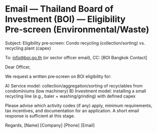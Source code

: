 # Email — Thailand Board of Investment (BOI) — Eligibility Pre‑screen (Environmental/Waste)

Subject: Eligibility pre‑screen: Condo recycling (collection/sorting) vs. recycling plant (capex)

To: info@boi.go.th (or sector officer email), CC: [BOI Bangkok Contact]

Dear Officer,

We request a written pre‑screen on BOI eligibility for:

A) Service model: collection/aggregation/sorting of recyclables from condominiums (low machinery)
B) Investment model: installing a small recycling line (e.g., baler + washing/grinding) with defined capex

Please advise which activity codes (if any) apply, minimum requirements, tax incentives, and documentation for an application. A short email response is sufficient at this stage.

Regards,
[Name]
[Company]
[Phone]
[Email]
